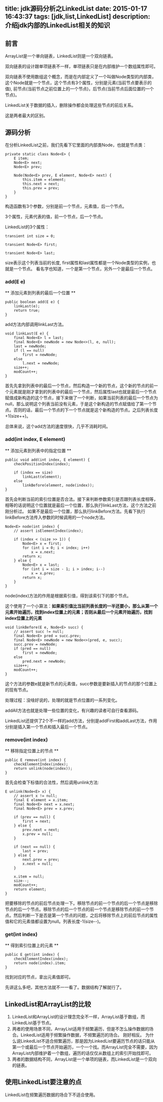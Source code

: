 title: jdk源码分析之LinkedList
date: 2015-01-17 16:43:37
tags: [jdk,list,LinkedList]
description: 介绍jdk内部的LinkedList相关的知识
----------------

## 前言 ##

ArrayList是一个单向链表，LinkedList则是一个双向链表。

双向链表的设计跟单项链表不一样，单项链表只是在内部维护一个数组属性即可。

双向链表不使用数组这个概念，而是在内部定义了一个叫做Node类型的内部类，这个Node就是一个节点，这个节点有3个属性，分别是元素(当前节点要表示的值), 前节点(当前节点之前位置上的一个节点)，后节点(当前节点后面位置的一个节点)。 

LinkedList关于数据的插入，删除操作都会处理这些节点的前后关系。

这是两者最大的区别。

## 源码分析 ##

在分析LinkedList之前，我们先看下它里面的内部类Node，也就是节点类：

	private static class Node<E> {
        E item;
        Node<E> next;
        Node<E> prev;

        Node(Node<E> prev, E element, Node<E> next) {
            this.item = element;
            this.next = next;
            this.prev = prev;
        }
    }
   
构造函数有3个参数，分别是前一个节点，元素值，后一个节点。

3个属性，元素代表的值，前一个节点，后一个节点。

LinkedList的3个属性：

	transient int size = 0;

    transient Node<E> first;

    transient Node<E> last;
    
size表示这个列表当前的长度, first属性和last属性都是一个Node类型的实例，也就是一个节点。 看名字也知道，一个是第一个节点，另外一个是最后一个节点。

### add(E e) ###

** 添加元素到列表的最后一个位置 **

	public boolean add(E e) {
        linkLast(e);
        return true;
    }
    
add方法内部调用linkLast方法。

	void linkLast(E e) {
        final Node<E> l = last;
        final Node<E> newNode = new Node<>(l, e, null);
        last = newNode;
        if (l == null)
            first = newNode;
        else
            l.next = newNode;
        size++;
        modCount++;
    }

首先先拿到列表中的最后一个节点，然后构造一个新的节点，这个新的节点的前一个元素就是刚才拿到的列表中的最后一个节点，然后属性last也就是最后一个节点赋值成新构造的这个节点，接下来做了一个判断，如果当前列表的最后一个节点为null，那么说明这个列表当前没有元素，于是这个新构造的节点赋值给了第一个节点。否则的话，最后一个节点的下一个节点就是这个新构造的节点。之后列表长度+1(size++)。

总体来说，这个add方法的速度很快，几乎不消耗时间。

### add(int index, E element) ###

** 添加元素到列表中的指定位置 **

	public void add(int index, E element) {
        checkPositionIndex(index);

        if (index == size)
            linkLast(element);
        else
            linkBefore(element, node(index));
    }

首先会判断当前的索引位置是否合法。接下来判断参数索引是否跟列表长度相等， 相等的话说明这个位置就是最后一个位置，那么执行linkLast方法，这个方法之前刚分析过。 如果不是最后一个位置，那么执行linkBefore方法。先看下执行linkBefore方法传入参数的时候调用的一个node方法。

	Node<E> node(int index) {
        // assert isElementIndex(index);

        if (index < (size >> 1)) {
            Node<E> x = first;
            for (int i = 0; i < index; i++)
                x = x.next;
            return x;
        } else {
            Node<E> x = last;
            for (int i = size - 1; i > index; i--)
                x = x.prev;
            return x;
        }
    }
    
node(index)方法的作用是根据索引值，得到该索引下的那个节点。

这个使用了一个小算法：**如果索引值比当前列表长度的一半还要小，那么从第一个元素开始遍历，找到index位置上的元素；否则从最后一个元素开始遍历，找到index位置上的元素**

	void linkBefore(E e, Node<E> succ) {
        // assert succ != null;
        final Node<E> pred = succ.prev;
        final Node<E> newNode = new Node<>(pred, e, succ);
        succ.prev = newNode;
        if (pred == null)
            first = newNode;
        else
            pred.next = newNode;
        size++;
        modCount++;
    }    
    
这个方法的参数e就是新节点的元素值，succ参数是要新插入的节点的那个位置上的现有节点。

处理过程：没啥好说的，处理的就是节点位置的一系列变化。

addAll方法也就是处理一些位置的变化，有兴趣的读者可自行查看源码。

LinkedList还提供了2个不一样的add方法，分别是addFirst和addLast方法，作用分别是插入第一个节点和插入最后一个节点。

### remove(int index) ###

** 移除指定位置上的节点 **

	public E remove(int index) {
        checkElementIndex(index);
        return unlink(node(index));
    }

首先会检查下标值的合法性，然后调用unlink方法:

	E unlink(Node<E> x) {
        // assert x != null;
        final E element = x.item;
        final Node<E> next = x.next;
        final Node<E> prev = x.prev;

        if (prev == null) {
            first = next;
        } else {
            prev.next = next;
            x.prev = null;
        }

        if (next == null) {
            last = prev;
        } else {
            next.prev = prev;
            x.next = null;
        }

        x.item = null;
        size--;
        modCount++;
        return element;
    }

把要移除的节点的前后节点处理一下。移除节点的前一个节点的后一个节点是移除节点的后一个节点。移除节点的后一个节点的前一个节点是移除节点的前一个节点。然后判断一下是否是第一个节点的问题，之后将移除节点上的前后节点的属性值和它的元素值都设置为null。列表长度-1(size--)。

### get(int index) ###

** 得到索引位置上的元素 **

	public E get(int index) {
        checkElementIndex(index);
        return node(index).item;
    }

找到对应的节点，拿出元素值即可。

先讲这么多吧，其他方法就不一一看了。数据结构了解就行了。

## LinkedList和ArrayList的比较  ##

1. LinkedList和ArrayList的设计理念完全不一样，ArrayList基于数组，而LinkedList基于节点。
2. 两者的使用场景不同，ArrayList适用于频繁遍历，但是不怎么操作数据的场合。LinkedList适用于频繁操作数据，不频繁遍历的场合。 刚好相反。 为什么说LinkedList不适合频繁遍历，那是因为LinkedList要遍历节点的话只能从第一个或最后一个节点开始遍历，一个一个找。而ArrayList完全不需要，因为ArrayList内部维护着一个数组，遍历的话仅仅从数组上的索引开始找即可。
3. 两者的数据结构不同，ArrayList是一个单项的链表，而LinkedList是一个双向的链表。

## 使用LinkedList要注意的点 ##

LinkedList在频繁遍历数据的场合下不适合使用。
